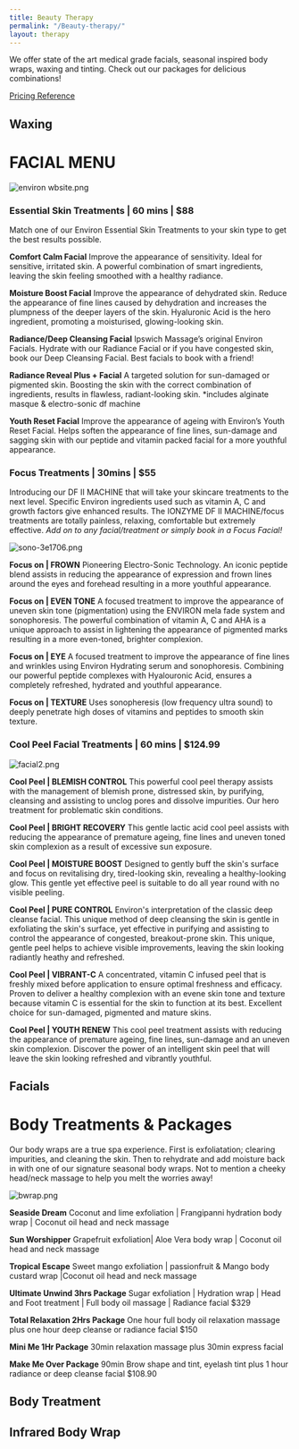 ```yaml
---
title: Beauty Therapy
permalink: "/Beauty-therapy/"
layout: therapy
---
```


We offer state of the art medical grade facials, seasonal inspired body wraps, waxing and tinting. Check out our packages for delicious combinations!


<a href="/pricing-reference/">Pricing Reference</a>

<div class='container bg-light my-4 p-4'>
<h2 class='ims-section-title'>Waxing</h2>
<healcode-widget data-type="appointments" data-widget-partner="object" data-widget-id="1f3643648a4" data-widget-version="0"></healcode-widget>
</div>

# FACIAL MENU
![environ wbsite.png](/uploads/environ%20wbsite.png)
### Essential Skin Treatments | 60 mins | $88
Match one of our Environ Essential Skin Treatments to your skin type to get the best results possible.

**Comfort Calm Facial**
Improve the appearance of sensitivity. Ideal for sensitive, irritated skin. A powerful combination of smart ingredients, leaving the skin feeling smoothed with a healthy radiance.

**Moisture Boost Facial**
Improve the appearance of dehydrated skin. Reduce the appearance of fine lines caused by dehydration and increases the plumpness of the deeper layers of the skin. Hyaluronic Acid is the hero ingredient, promoting a moisturised, glowing-looking skin.

**Radiance/Deep Cleansing Facial**
Ipswich Massage’s original Environ Facials. Hydrate with our Radiance Facial or if you have congested skin, book our Deep Cleansing Facial. Best facials to book with a friend!

**Radiance Reveal Plus + Facial**
A targeted solution for sun-damaged or pigmented skin. Boosting the skin with the correct combination of ingredients, results in flawless, radiant-looking skin. 
*includes alginate masque & electro-sonic df machine

**Youth Reset Facial**
Improve the appearance of ageing with Environ’s Youth Reset Facial. Helps soften the appearance of fine lines, sun-damage and sagging skin with our peptide and vitamin packed facial for a more youthful appearance.

### Focus Treatments | 30mins | $55
Introducing our DF II MACHINE that will take your skincare treatments to the next level. Specific Environ ingredients used such as vitamin A, C and growth factors give enhanced results. The IONZYME DF II MACHINE/focus treatments are totally painless, relaxing, comfortable but extremely effective. 
*Add on to any facial/treatment or simply book in a Focus Facial!*

![sono-3e1706.png](/uploads/sono-3e1706.png)

**Focus on | FROWN**
Pioneering Electro-Sonic Technology. An iconic peptide blend assists in reducing the appearance of expression and frown lines around the eyes and forehead resulting in a more youthful appearance.
 
**Focus on | EVEN TONE**
A focused treatment to improve the appearance of uneven skin tone (pigmentation) using the ENVIRON mela fade system and sonophoresis. The powerful combination of vitamin A, C and AHA is a unique approach to assist in lightening the appearance of pigmented marks resulting in a more even-toned, brighter complexion.

**Focus on | EYE**
A focused treatment to improve the appearance of fine lines and wrinkles using Environ Hydrating serum and sonophoresis. Combining our powerful peptide complexes with Hyalouronic Acid, ensures a completely refreshed, hydrated and youthful appearance.

**Focus on | TEXTURE**
Uses sonopheresis (low frequency ultra sound) to deeply penetrate high doses of vitamins and peptides to smooth skin texture. 

### Cool Peel Facial Treatments | 60 mins | $124.99
![facial2.png](/uploads/facial2.png)

**Cool Peel | BLEMISH CONTROL**
This powerful cool peel therapy assists with the management of blemish prone, distressed skin, by purifying, cleansing and assisting to unclog pores and dissolve impurities. Our hero treatment for problematic skin conditions.

**Cool Peel | BRIGHT RECOVERY**
This gentle lactic acid cool peel assists with reducing the appearance of premature ageing, fine lines and uneven toned skin complexion as a result of excessive sun exposure.

**Cool Peel | MOISTURE BOOST**
Designed to gently buff the skin's surface and focus on revitalising dry, tired-looking skin, revealing a healthy-looking glow. This gentle yet effective peel is suitable to do all year round with no visible peeling.

**Cool Peel | PURE CONTROL**
Environ's interpretation of the classic deep cleanse facial. This unique method of deep cleansing the skin is gentle in exfoliating the skin's surface, yet effective in purifying and assisting to control the appearance of congested, breakout-prone skin. This unique, gentle peel helps to achieve visible improvements, leaving the skin looking radiantly heathy and refreshed.

**Cool Peel | VIBRANT-C**
A concentrated, vitamin C infused peel that is freshly mixed before application to ensure optimal freshness and efficacy. Proven to deliver a healthy complexion with an evene skin tone and texture because vitamin C is essential for the skin to function at its best. Excellent choice for sun-damaged, pigmented and mature skins.

**Cool Peel | YOUTH RENEW**
This cool peel treatment assists with reducing the appearance of premature ageing, fine lines, sun-damage and an uneven skin complexion. Discover the power of an intelligent skin peel that will leave the skin looking refreshed and vibrantly youthful.

<div class='container bg-light my-4 p-4'>
<h2 class='ims-section-title'>Facials</h2>
<healcode-widget data-type="appointments" data-widget-partner="object" data-widget-id="1f3643448a4" data-widget-version="0"></healcode-widget>
</div>
             
# Body Treatments & Packages

Our body wraps are a true spa experience. First is exfoliatation; clearing impurities, and cleaning the skin. Then to rehydrate and add moisture back in with one of our signature seasonal body wraps. Not to mention a cheeky head/neck massage to help you melt the worries away!

![bwrap.png](/uploads/bwrap.png)

**Seaside Dream** 
Coconut and lime exfoliation | Frangipanni hydration body wrap | Coconut oil head and neck massage

**Sun Worshipper**
Grapefruit exfoliation| Aloe Vera body wrap | Coconut oil head and neck massage

**Tropical Escape**
Sweet mango exfoliation | passionfruit & Mango body custard wrap |Coconut oil head and neck massage

**Ultimate Unwind 3hrs Package**
Sugar  exfoliation |  Hydration wrap | Head and Foot treatment | Full body oil massage | Radiance facial $329

**Total Relaxation 2Hrs Package** 
One hour full body oil relaxation massage plus one hour deep cleanse or radiance facial $150

**Mini Me 1Hr Package**
30min relaxation massage plus 30min express facial

**Make Me Over Package**
90min Brow shape and tint, eyelash tint plus 1 hour radiance or deep cleanse facial $108.90

<div class='container bg-light my-4 p-4'>
<h2 class='ims-section-title'>Body Treatment</h2>
<healcode-widget data-type="appointments" data-widget-partner="object" data-widget-id="1f3696248a4" data-widget-version="0"></healcode-widget>
</div>

<div class='container bg-light my-4 p-4'>
<h2 class='ims-section-title'>Infrared Body Wrap</h2>
<healcode-widget data-type="appointments" data-widget-partner="object" data-widget-id="1f3788248a4" data-widget-version="0"></healcode-widget>
</div>
